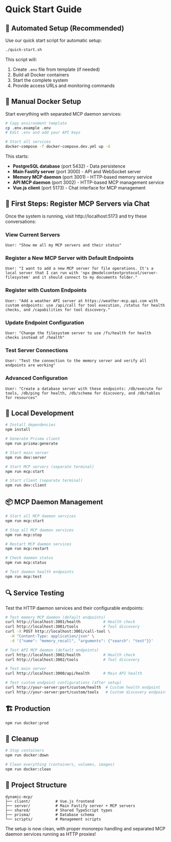 # Quick Start Guide

## 🚀 Automated Setup (Recommended)

Use our quick start script for automatic setup:

```bash
./quick-start.sh
```

This script will:

1. Create `.env` file from template (if needed)
2. Build all Docker containers
3. Start the complete system
4. Provide access URLs and monitoring commands

## 🚀 Manual Docker Setup

Start everything with separated MCP daemon services:

```bash
# Copy environment template
cp .env.example .env
# Edit .env and add your API keys

# Start all services
docker-compose -f docker-compose.dev.yml up -d
```

This starts:

- **PostgreSQL database** (port 5432) - Data persistence
- **Main Fastify server** (port 3000) - API and WebSocket server
- **Memory MCP daemon** (port 3001) - HTTP-based memory service
- **API MCP daemon** (port 3002) - HTTP-based MCP management service
- **Vue.js client** (port 5173) - Chat interface for MCP management

## 🎯 First Steps: Register MCP Servers via Chat

Once the system is running, visit http://localhost:5173 and try these conversations:

### View Current Servers

```
User: "Show me all my MCP servers and their status"
```

### Register a New MCP Server with Default Endpoints

```
User: "I want to add a new MCP server for file operations. It's a local server that I can run with 'npx @modelcontextprotocol/server-filesystem' and it should connect to my documents folder."
```

### Register with Custom Endpoints

```
User: "Add a weather API server at https://weather-mcp.api.com with custom endpoints: use /api/call for tool execution, /status for health checks, and /capabilities for tool discovery."
```

### Update Endpoint Configuration

```
User: "Change the filesystem server to use /fs/health for health checks instead of /health"
```

### Test Server Connections

```
User: "Test the connection to the memory server and verify all endpoints are working"
```

### Advanced Configuration

```
User: "Create a database server with these endpoints: /db/execute for tools, /db/ping for health, /db/schema for discovery, and /db/tables for resources"
```

## 🔧 Local Development

```bash
# Install dependencies
npm install

# Generate Prisma client
npm run prisma:generate

# Start main server
npm run dev:server

# Start MCP servers (separate terminal)
npm run mcp:start

# Start client (separate terminal)
npm run dev:client
```

## 📦 MCP Daemon Management

```bash
# Start all MCP daemon services
npm run mcp:start

# Stop all MCP daemon services
npm run mcp:stop

# Restart MCP daemon services
npm run mcp:restart

# Check daemon status
npm run mcp:status

# Test daemon health endpoints
npm run mcp:test
```

## 🔍 Service Testing

Test the HTTP daemon services and their configurable endpoints:

```bash
# Test memory MCP daemon (default endpoints)
curl http://localhost:3001/health          # Health check
curl http://localhost:3001/tools           # Tool discovery
curl -X POST http://localhost:3001/call-tool \
  -H "Content-Type: application/json" \
  -d '{"name": "memory_recall", "arguments": {"search": "test"}}'

# Test API MCP daemon (default endpoints)  
curl http://localhost:3002/health          # Health check
curl http://localhost:3002/tools           # Tool discovery

# Test main server
curl http://localhost:3000/api/health      # Main API health

# Test custom endpoint configurations (after setup)
curl http://your-server:port/custom/health  # Custom health endpoint
curl http://your-server:port/custom/tools   # Custom discovery endpoint
```

## 🏗️ Production

```bash
npm run docker:prod
```

## 🧹 Cleanup

```bash
# Stop containers
npm run docker:down

# Clean everything (containers, volumes, images)
npm run docker:clean
```

## 📁 Project Structure

```
dynamic-mcp/
├── client/           # Vue.js frontend
├── server/           # Main Fastify server + MCP servers
├── shared/           # Shared TypeScript types
├── prisma/           # Database schema
└── scripts/          # Management scripts
```

The setup is now clean, with proper monorepo handling and separated MCP daemon services running as HTTP proxies!
